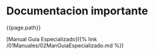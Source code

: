 # Documentacion importante

{{page.path}}

[Manual Guía Especializado]({% link /01Manuales/02ManGuiaEspecializado.md %})